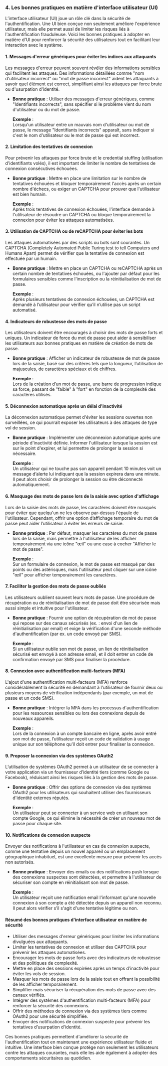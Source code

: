 ### 4. **Les bonnes pratiques en matière d'interface utilisateur (UI)**

L’interface utilisateur (UI) joue un rôle clé dans la sécurité de l'authentification. Une UI bien conçue non seulement améliore l'expérience utilisateur, mais elle permet aussi de limiter les risques liés à l'authentification frauduleuse. Voici les bonnes pratiques à adopter en matière d'UI pour renforcer la sécurité des utilisateurs tout en facilitant leur interaction avec le système.

#### **1. Messages d'erreur génériques pour éviter les indices aux attaquants**

Les messages d'erreur peuvent souvent révéler des informations sensibles qui facilitent les attaques. Des informations détaillées comme "nom d'utilisateur incorrect" ou "mot de passe incorrect" aident les attaquants à savoir quel élément est correct, simplifiant ainsi les attaques par force brute ou d'usurpation d'identité.

- **Bonne pratique** : Utiliser des messages d'erreur génériques, comme "Identifiants incorrects", sans spécifier si le problème vient du nom d'utilisateur ou du mot de passe.

   **Exemple** :  
   Lorsqu'un utilisateur entre un mauvais nom d'utilisateur ou mot de passe, le message "Identifiants incorrects" apparaît, sans indiquer si c'est le nom d'utilisateur ou le mot de passe qui est incorrect.

#### **2. Limitation des tentatives de connexion**

Pour prévenir les attaques par force brute et le credential stuffing (utilisation d'identifiants volés), il est important de limiter le nombre de tentatives de connexion consécutives échouées.

- **Bonne pratique** : Mettre en place une limitation sur le nombre de tentatives échouées et bloquer temporairement l'accès après un certain nombre d'échecs, ou exiger un CAPTCHA pour prouver que l'utilisateur est bien humain.

   **Exemple** :  
   Après trois tentatives de connexion échouées, l'interface demande à l'utilisateur de résoudre un CAPTCHA ou bloque temporairement la connexion pour éviter les attaques automatisées.

#### **3. Utilisation de CAPTCHA ou de reCAPTCHA pour éviter les bots**

Les attaques automatisées par des scripts ou bots sont courantes. Un CAPTCHA (Completely Automated Public Turing test to tell Computers and Humans Apart) permet de vérifier que la tentative de connexion est effectuée par un humain.

- **Bonne pratique** : Mettre en place un CAPTCHA ou reCAPTCHA après un certain nombre de tentatives échouées, ou l'ajouter par défaut pour les formulaires sensibles comme l'inscription ou la réinitialisation de mot de passe.

   **Exemple** :  
   Après plusieurs tentatives de connexion échouées, un CAPTCHA est demandé à l’utilisateur pour vérifier qu’il n’utilise pas un script automatisé.

#### **4. Indicateurs de robustesse des mots de passe**

Les utilisateurs doivent être encouragés à choisir des mots de passe forts et uniques. Un indicateur de force du mot de passe peut aider à sensibiliser les utilisateurs aux bonnes pratiques en matière de création de mots de passe.

- **Bonne pratique** : Afficher un indicateur de robustesse de mot de passe lors de la saisie, basé sur des critères tels que la longueur, l’utilisation de majuscules, de caractères spéciaux et de chiffres.

   **Exemple** :  
   Lors de la création d’un mot de passe, une barre de progression indique sa force, passant de "faible" à "fort" en fonction de la complexité des caractères utilisés.

#### **5. Déconnexion automatique après un délai d'inactivité**

La déconnexion automatique permet d'éviter les sessions ouvertes non surveillées, ce qui pourrait exposer les utilisateurs à des attaques de type vol de session.

- **Bonne pratique** : Implémenter une déconnexion automatique après une période d'inactivité définie. Informer l'utilisateur lorsque la session est sur le point d'expirer, et lui permettre de prolonger la session si nécessaire.

   **Exemple** :  
   Un utilisateur qui ne touche pas son appareil pendant 10 minutes voit un message d’alerte lui indiquant que la session expirera dans une minute. Il peut alors choisir de prolonger la session ou être déconnecté automatiquement.

#### **6. Masquage des mots de passe lors de la saisie avec option d'affichage**

Lors de la saisie des mots de passe, les caractères doivent être masqués pour éviter que quelqu'un ne les observe par-dessus l'épaule de l'utilisateur. Cependant, offrir une option d’affichage temporaire du mot de passe peut aider l’utilisateur à éviter les erreurs de saisie.

- **Bonne pratique** : Par défaut, masquer les caractères du mot de passe lors de la saisie, mais permettre à l'utilisateur de les afficher temporairement via une icône "œil" ou une case à cocher "Afficher le mot de passe".

   **Exemple** :  
   Sur un formulaire de connexion, le mot de passe est masqué par des points ou des astérisques, mais l'utilisateur peut cliquer sur une icône "œil" pour afficher temporairement les caractères.

#### **7. Faciliter la gestion des mots de passe oubliés**

Les utilisateurs oublient souvent leurs mots de passe. Une procédure de récupération ou de réinitialisation de mot de passe doit être sécurisée mais aussi simple et intuitive pour l'utilisateur.

- **Bonne pratique** : Fournir une option de récupération de mot de passe qui repose sur des canaux sécurisés (ex. : envoi d'un lien de réinitialisation par email) et exige la vérification d'une seconde méthode d'authentification (par ex. un code envoyé par SMS).

   **Exemple** :  
   Si un utilisateur oublie son mot de passe, un lien de réinitialisation sécurisé est envoyé à son adresse email, et il doit entrer un code de confirmation envoyé par SMS pour finaliser la procédure.

#### **8. Connexion avec authentification multi-facteurs (MFA)**

L'ajout d'une authentification multi-facteurs (MFA) renforce considérablement la sécurité en demandant à l'utilisateur de fournir deux ou plusieurs moyens de vérification indépendants (par exemple, un mot de passe et un code SMS).

- **Bonne pratique** : Intégrer la MFA dans les processus d'authentification pour les ressources sensibles ou lors des connexions depuis de nouveaux appareils.

   **Exemple** :  
   Lors de la connexion à un compte bancaire en ligne, après avoir entré son mot de passe, l’utilisateur reçoit un code de validation à usage unique sur son téléphone qu'il doit entrer pour finaliser la connexion.

#### **9. Proposer la connexion via des systèmes OAuth2**

L’utilisation de systèmes OAuth2 permet à un utilisateur de se connecter à votre application via un fournisseur d’identité tiers (comme Google ou Facebook), réduisant ainsi les risques liés à la gestion des mots de passe.

- **Bonne pratique** : Offrir des options de connexion via des systèmes OAuth2 pour les utilisateurs qui souhaitent utiliser des fournisseurs d'identité externes réputés.

   **Exemple** :  
   Un utilisateur peut se connecter à un service web en utilisant son compte Google, ce qui élimine la nécessité de créer un nouveau mot de passe pour chaque site.

#### **10. Notifications de connexion suspecte**

Envoyer des notifications à l'utilisateur en cas de connexion suspecte, comme une tentative depuis un nouvel appareil ou un emplacement géographique inhabituel, est une excellente mesure pour prévenir les accès non autorisés.

- **Bonne pratique** : Envoyer des emails ou des notifications push lorsque des connexions suspectes sont détectées, et permettre à l'utilisateur de sécuriser son compte en réinitialisant son mot de passe.

   **Exemple** :  
   Un utilisateur reçoit une notification email l'informant qu'une nouvelle connexion à son compte a été détectée depuis un appareil non reconnu. Il peut alors vérifier s’il s'agit d'une tentative légitime ou non.

#### **Résumé des bonnes pratiques d'interface utilisateur en matière de sécurité**

- Utiliser des messages d'erreur génériques pour limiter les informations divulguées aux attaquants.
- Limiter les tentatives de connexion et utiliser des CAPTCHA pour prévenir les attaques automatisées.
- Encourager les mots de passe forts avec des indicateurs de robustesse et des politiques de complexité.
- Mettre en place des sessions expirées après un temps d’inactivité pour éviter les vols de session.
- Masquer les mots de passe lors de la saisie tout en offrant la possibilité de les afficher temporairement.
- Simplifier mais sécuriser la récupération des mots de passe avec des canaux vérifiés.
- Intégrer des systèmes d'authentification multi-facteurs (MFA) pour renforcer la sécurité des connexions.
- Offrir des méthodes de connexion via des systèmes tiers comme OAuth2 pour une sécurité simplifiée.
- Envoyer des notifications de connexion suspecte pour prévenir les tentatives d’usurpation d'identité.

Ces bonnes pratiques permettent d'améliorer la sécurité de l'authentification tout en maintenant une expérience utilisateur fluide et intuitive. Une interface bien conçue protège non seulement les utilisateurs contre les attaques courantes, mais elle les aide également à adopter des comportements sécuritaires au quotidien.
